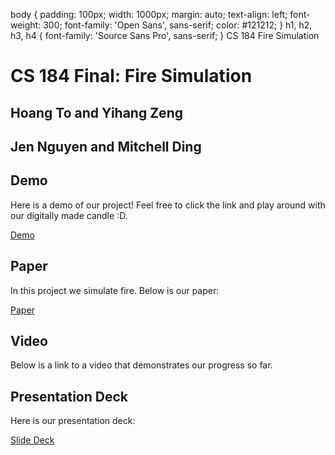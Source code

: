 body { padding: 100px; width: 1000px; margin: auto; text-align: left; font-weight: 300; font-family: 'Open Sans', sans-serif; color: #121212; } h1, h2, h3, h4 { font-family: 'Source Sans Pro', sans-serif; } CS 184 Fire Simulation   

CS 184 Final: Fire Simulation
=============================

Hoang To and Yihang Zeng
------------------------

Jen Nguyen and Mitchell Ding
----------------------------

  
  

Demo
----

Here is a demo of our project! Feel free to click the link and play around with our digitally made candle :D.  
  
[Demo](fire_sim/index.html)

Paper
-----

In this project we simulate fire. Below is our paper:  
  
[Paper](pdf/CS284_184_Final_Project_Milestone.pdf)

Video
-----

Below is a link to a video that demonstrates our progress so far.  
  
  
  
  
  

Presentation Deck
-----------------

Here is our presentation deck:  
  
[Slide Deck](https://docs.google.com/presentation/d/1gdvBUiDHoWanU2og40fKRq0lwRBORFn2DTlVulZV_Ug/edit?usp=sharing)
